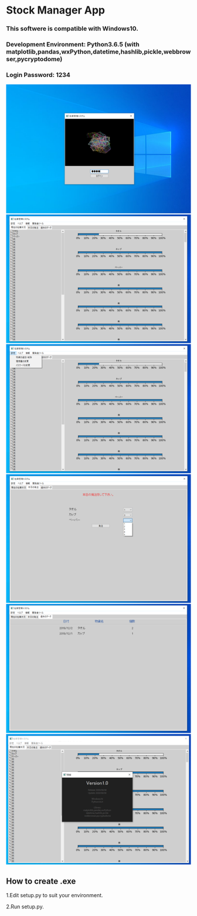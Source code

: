 # Stock Manager App

### This softwere is compatible with Windows10.
### Development Environment: Python3.6.5 (with matplotlib,pandas,wxPython,datetime,hashlib,pickle,webbrowser,pycryptodome)
### Login Password: 1234

![image](Images/figure1.png)
![image](Images/figure2.png)
![image](Images/figure3.png)
![image](Images/figure4.png)
![image](Images/figure5.png)
![image](Images/figure6.png)

## How to create .exe
1.Edit setup.py to suit your environment.

2.Run setup.py.
